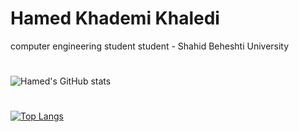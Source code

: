 # Hamed Khademi Khaledi
computer engineering student student - Shahid Beheshti University 
#
![Hamed's GitHub stats](https://github-readme-stats.vercel.app/api?username=hamedkhaledi&theme=dark&show_icons=true)
#
[![Top Langs](https://github-readme-stats.vercel.app/api/top-langs/?username=hamedkhaledi&)](https://github.com/hamedkhaledi&/github-readme-stats)

